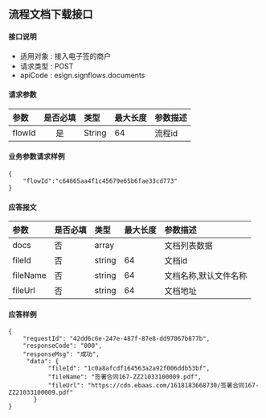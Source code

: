## 流程文档下载接口

#### 接口说明

* 适用对象 : 接入电子签的商户
* 请求类型 : POST
* apiCode : esign.signflows.documents

#### 请求参数
| 参数 | 是否必填 | 类型 | 最大长度 | 参数描述 |
|:----|:-------:|:-----|:-------|:--------|
| flowId | 是 | String | 64 | 流程id |

#### 业务参数请求样例
```
{
    "flowId":"c64665aa4f1c45679e65b6fae33cd773"
}
```

#### 应答报文

| 参数 | 是否必填 | 类型 | 最大长度 | 参数描述 |
|:----|:----|:--------|:--------|:------|
| docs | 否 | array |  | 文档列表数据 |
| fileId | 否 | string | 64 | 文档id |
| fileName | 否 | string | 64 | 文档名称,默认文件名称 |
| fileUrl | 否 | string | 64 | 文档地址 |



#### 应答样例

```
{
    "requestId": "42dd6c6e-247e-487f-87e8-dd97067b877b",
    "responseCode": "000",
    "responseMsg": "成功",
     "data": {
           "fileId": "1c0a8afcdf164563a2a92f006ddb53bf",
           "fileName": "签署合同167-ZZ21033100009.pdf",
           "fileUrl": "https://cdn.ebaas.com/1618183668730/签署合同167-ZZ21033100009.pdf"
       }
}
```